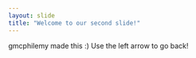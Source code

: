 ```yaml
---
layout: slide
title: "Welcome to our second slide!"
---
```

gmcphilemy made this :)
Use the left arrow to go back!
